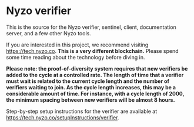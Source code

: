 # Nyzo verifier

This is the source for the Nyzo verifier, sentinel, client, documentation server, and a few other Nyzo tools.

If you are interested in this project, we recommend visiting https://tech.nyzo.co. **This is a very different blockchain.** Please spend some time reading about the technology before diving in.

**Please note: the proof-of-diversity system requires that new verifiers be added to the cycle at a controlled rate. The length of time that a verifier must wait is related to the current cycle length and the number of verifiers waiting to join. As the cycle length increases, this may be a considerable amount of time. For instance, with a cycle length of 2000, the minimum spacing between new verifiers will be almost 8 hours.**

Step-by-step setup instructions for the verifier are available at https://tech.nyzo.co/setupInstructions/verifier.
